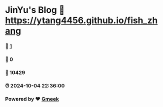 # JinYu's Blog :link: https://ytang4456.github.io/fish_zhang 
### :page_facing_up: [1](https://ytang4456.github.io/fish_zhang/tag.html) 
### :speech_balloon: 0 
### :hibiscus: 10429 
### :alarm_clock: 2024-10-04 22:36:00 
### Powered by :heart: [Gmeek](https://github.com/Meekdai/Gmeek)
